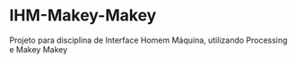 IHM-Makey-Makey
===============

Projeto para disciplina de Interface Homem Máquina, utilizando Processing e Makey Makey
